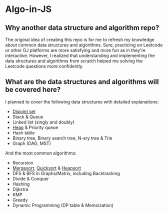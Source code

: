# Algo-in-JS

## Why another data structure and algorithm repo?
The original idea of creating this repo is for me to refresh my knowledge about common data structures and algorithms. Sure, practicing on Leetcode or other OJ platforms are more satisfying and more fun as in they're interactive. However, I realized that understanding and implementing the data structures and algorithms from scratch helped me solving the Leetcode questions more confidently.

## What are the data structures and algorithms will be covered here?
I planned to cover the following data structures with detailed explanations:

- [Disjoint set](https://github.com/ccwukong/Algo-in-JS/blob/main/searching/graph/disjointSet.js)
- Stack & Queue
- Linked list (singly and doubly)
- [Heap](https://github.com/ccwukong/Algo-in-JS/blob/main/sorting/heapSort.js) & Priority queue
- Hash table
- Binary tree, Binary search tree, N-ary tree & Trie
- Graph (DAG, MST)

And the most common algorithms:
- Recursion
- [Mergesort](https://github.com/ccwukong/Algo-in-JS/blob/main/sorting/heapSort.js), [Quicksort](https://github.com/ccwukong/Algo-in-JS/blob/main/sorting/quickSort.js) & [Heapsort](https://github.com/ccwukong/Algo-in-JS/blob/main/sorting/heapSort.js)
- DFS & BFS in Graphs/Matrix, including Backtracking
- Divide & Conquer
- Hashing
- Dijkstra
- KMP
- Greedy
- Dynamic Programming (DP table & Memoization)

